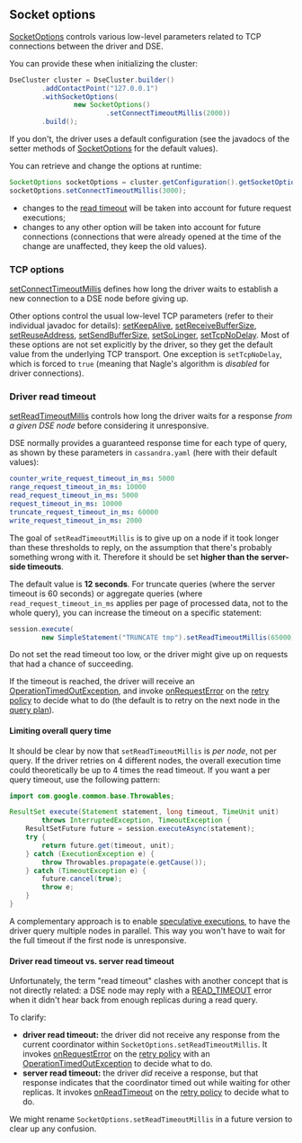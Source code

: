 ## Socket options

[SocketOptions] controls various low-level parameters related to TCP connections between the driver and DSE.

You can provide these when initializing the cluster:

```java
DseCluster cluster = DseCluster.builder()
        .addContactPoint("127.0.0.1")
        .withSocketOptions(
                new SocketOptions()
                        .setConnectTimeoutMillis(2000))
        .build();
```

If you don't, the driver uses a default configuration (see the javadocs of the setter methods of [SocketOptions] for the
default values).

You can retrieve and change the options at runtime:

```java
SocketOptions socketOptions = cluster.getConfiguration().getSocketOptions();
socketOptions.setConnectTimeoutMillis(3000);
```

* changes to the [read timeout](#driver-read-timeout) will be taken into account for future request executions;
* changes to any other option will be taken into account for future connections (connections that were already opened at
  the time of the change are unaffected, they keep the old values).

### TCP options

[setConnectTimeoutMillis] defines how long the driver waits to establish a new connection to a DSE node before
giving up.

Other options control the usual low-level TCP parameters (refer to their individual javadoc for details):
[setKeepAlive], [setReceiveBufferSize], [setReuseAddress], [setSendBufferSize], [setSoLinger], [setTcpNoDelay]. Most of
these options are not set explicitly by the driver, so they get the default value from the underlying TCP transport.
One exception is `setTcpNoDelay`, which is forced to `true` (meaning that Nagle's algorithm is *disabled* for driver
connections).

### Driver read timeout

[setReadTimeoutMillis] controls how long the driver waits for a response *from a given DSE node* before
considering it unresponsive.

DSE normally provides a guaranteed response time for each type of query, as shown by these parameters in
`cassandra.yaml` (here with their default values):

```yaml
counter_write_request_timeout_in_ms: 5000
range_request_timeout_in_ms: 10000
read_request_timeout_in_ms: 5000
request_timeout_in_ms: 10000
truncate_request_timeout_in_ms: 60000
write_request_timeout_in_ms: 2000
```

The goal of `setReadTimeoutMillis` is to give up on a node if it took longer than these thresholds to reply, on the
assumption that there's probably something wrong with it. Therefore it should be set **higher than the server-side
timeouts**.

The default value is **12 seconds**. For truncate queries (where the server timeout is 60 seconds) or aggregate queries
(where `read_request_timeout_in_ms` applies per page of processed data, not to the whole query), you can increase the
timeout on a specific statement:

```java
session.execute(
        new SimpleStatement("TRUNCATE tmp").setReadTimeoutMillis(65000));
```

Do not set the read timeout too low, or the driver might give up on requests that had a chance of succeeding.

If the timeout is reached, the driver will receive an [OperationTimedOutException], and invoke [onRequestError] on the
[retry policy](../retries/) to decide what to do (the default is to retry on the next node in the
[query plan](../load_balancing/#query-plan)).

#### Limiting overall query time

It should be clear by now that `setReadTimeoutMillis` is *per node*, not per query. If the driver retries on 4 different
nodes, the overall execution time could theoretically be up to 4 times the read timeout. If you want a per query timeout,
use the following pattern:

```java
import com.google.common.base.Throwables;

ResultSet execute(Statement statement, long timeout, TimeUnit unit)
        throws InterruptedException, TimeoutException {
    ResultSetFuture future = session.executeAsync(statement);
    try {
        return future.get(timeout, unit);
    } catch (ExecutionException e) {
        throw Throwables.propagate(e.getCause());
    } catch (TimeoutException e) {
        future.cancel(true);
        throw e;
    }
}
```

A complementary approach is to enable [speculative executions](../speculative_execution/), to have the driver query
multiple nodes in parallel. This way you won't have to wait for the full timeout if the first node is unresponsive.

#### Driver read timeout vs. server read timeout

Unfortunately, the term "read timeout" clashes with another concept that is not directly related: a DSE node may
reply with a [READ_TIMEOUT](../retries/#on-read-timeout) error when it didn't hear back from enough replicas during a
read query.

To clarify:

* **driver read timeout:** the driver did not receive any response from the current coordinator within
  `SocketOptions.setReadTimeoutMillis`. It invokes [onRequestError] on the [retry policy](../retries/) with an
  [OperationTimedOutException] to decide what to do.
* **server read timeout:** the driver *did* receive a response, but that response indicates that the coordinator timed
  out while waiting for other replicas. It invokes [onReadTimeout] on the [retry policy](../retries/) to decide what to
  do.

We might rename `SocketOptions.setReadTimeoutMillis` in a future version to clear up any confusion.

[SocketOptions]:              http://docs.datastax.com/en/drivers/java-dse/1.2/com/datastax/driver/core/SocketOptions.html
[setReadTimeoutMillis]:       http://docs.datastax.com/en/drivers/java-dse/1.2/com/datastax/driver/core/SocketOptions.html#setReadTimeoutMillis-int-
[setConnectTimeoutMillis]:    http://docs.datastax.com/en/drivers/java-dse/1.2/com/datastax/driver/core/SocketOptions.html#setConnectTimeoutMillis-int-
[setKeepAlive]:               http://docs.datastax.com/en/drivers/java-dse/1.2/com/datastax/driver/core/SocketOptions.html#setKeepAlive-boolean-
[setReceiveBufferSize]:       http://docs.datastax.com/en/drivers/java-dse/1.2/com/datastax/driver/core/SocketOptions.html#setReceiveBufferSize-int-
[setReuseAddress]:            http://docs.datastax.com/en/drivers/java-dse/1.2/com/datastax/driver/core/SocketOptions.html#setReuseAddress-boolean-
[setSendBufferSize]:          http://docs.datastax.com/en/drivers/java-dse/1.2/com/datastax/driver/core/SocketOptions.html#setSendBufferSize-int-
[setSoLinger]:                http://docs.datastax.com/en/drivers/java-dse/1.2/com/datastax/driver/core/SocketOptions.html#setSoLinger-int-
[setTcpNoDelay]:              http://docs.datastax.com/en/drivers/java-dse/1.2/com/datastax/driver/core/SocketOptions.html#setTcpNoDelay-boolean-
[onReadTimeout]:              http://docs.datastax.com/en/drivers/java-dse/1.2/com/datastax/driver/core/policies/RetryPolicy.html#onReadTimeout-com.datastax.driver.core.Statement-com.datastax.driver.core.ConsistencyLevel-int-int-boolean-int-
[onRequestError]:             http://docs.datastax.com/en/drivers/java-dse/1.2/com/datastax/driver/core/policies/RetryPolicy.html#onRequestError-com.datastax.driver.core.Statement-com.datastax.driver.core.ConsistencyLevel-com.datastax.driver.core.exceptions.DriverException-int-
[OperationTimedOutException]: http://docs.datastax.com/en/drivers/java-dse/1.2/com/datastax/driver/core/exceptions/OperationTimedOutException.html
